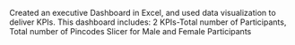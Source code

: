 Created an executive Dashboard in Excel, and used data visualization to deliver KPIs.
This dashboard includes:
2 KPIs-Total number of Participants, Total number of Pincodes
Slicer for Male and Female Participants

